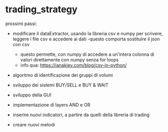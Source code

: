 # trading_strategy

prossimi passi:

- modificare il dataExtractor, usando la libreria csv e numpy per scrivere, leggere i file csv e accedere ai dati
    -questo comporta sostituire il json con csv
    - questo permette, con numpy di accedere a un'intera colonna di valori direttamente con numpy senza for loops
    - info qua: https://janakiev.com/blog/csv-in-python/
    
- algoritmo di identificazione dei gruppi di volumi
- sviluppo dei sistemi BUY/SELL e BUY & WAIT
    
- sviluppo della GUI
- implementazione di layers AND e OR
- inserire nuovi indicatori, a partire da quelli della libreria di trading
- creare nuovi metodi
